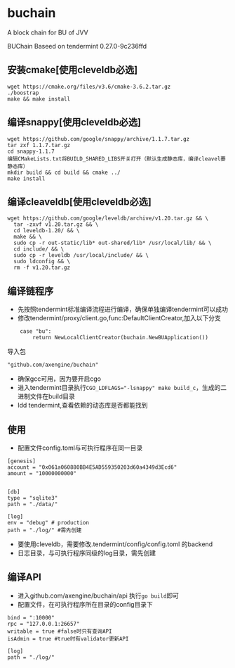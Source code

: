 # buchain
A block chain for BU of JVV

BUChain Baseed on tendermint 0.27.0-9c236ffd

## 安装cmake[使用cleveldb必选]
```
wget https://cmake.org/files/v3.6/cmake-3.6.2.tar.gz
./boostrap
make && make install
```

## 编译snappy[使用cleveldb必选]
```
wget https://github.com/google/snappy/archive/1.1.7.tar.gz
tar zxf 1.1.7.tar.gz
cd snappy-1.1.7
编辑CMakeLists.txt将BUILD_SHARED_LIBS开关打开（默认生成静态库，编译cleavel要静态库）
mkdir build && cd build && cmake ../
make install
```

## 编译cleaveldb[使用cleveldb必选]
```
wget https://github.com/google/leveldb/archive/v1.20.tar.gz && \
  tar -zxvf v1.20.tar.gz && \
  cd leveldb-1.20/ && \
  make && \
  sudo cp -r out-static/lib* out-shared/lib* /usr/local/lib/ && \
  cd include/ && \
  sudo cp -r leveldb /usr/local/include/ && \
  sudo ldconfig && \
  rm -f v1.20.tar.gz
  ```

## 编译链程序
- 先按照tendermint标准编译流程进行编译，确保单独编译tendermint可以成功
- 修改tendermint/proxy/client.go,func:DefaultClientCreator,加入以下分支
```
	case "bu":
		return NewLocalClientCreator(buchain.NewBUApplication())
```
导入包
```
"github.com/axengine/buchain"
```
- 确保gcc可用，因为要开启cgo
- 进入tendermint目录执行`CGO_LDFLAGS="-lsnappy" make build_c`，生成的二进制文件在build目录
- ldd tendermint,查看依赖的动态库是否都能找到

## 使用
- 配置文件config.toml与可执行程序在同一目录
```
[genesis]
account = "0x061a060880BB4E5AD559350203d60a4349d3Ecd6"
amount = "10000000000"


[db]
type = "sqlite3"
path = "./data/"

[log]
env = "debug" # production
path = "./log/" #需先创建
```
- 要使用cleveldb，需要修改.tendermint/config/config.toml 的backend
- 日志目录，与可执行程序同级的log目录，需先创建

## 编译API
- 进入github.com/axengine/buchain/api 执行`go build`即可
- 配置文件，在可执行程序所在目录的config目录下
```
bind = ":10000"
rpc = "127.0.0.1:26657"
writable = true #false时只有查询API
isAdmin = true #true时有validator更新API

[log]
path = "./log/"
```
